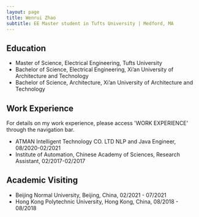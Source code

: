 ```yaml
---
layout: page
title: Wenrui Zhao
subtitle: EE Master student in Tufts University | Medford, MA
---
```


## Education

- Master of Science, Electrical Engineering, Tufts University
- Bachelor of Science, Electrical Engineering, Xi’an University of Architecture and Technology
- Bachelor of Science, Architecture, Xi’an University of Architecture and Technology

## Work Experience

For details on my work experience, please access 'WORK EXPERIENCE' through the navigation bar.

- ATMAN Intelligent Technology CO. LTD
  NLP and Java Engineer, 08/2020-02/2021
- Institute of Automation, Chinese Academy of Sciences, Research Assistant, 02/2017-02/2017

## Academic Visiting

- Beijing Normal University, Beijing, China, 02/2021 - 07/2021
- Hong Kong Polytechnic University, Hong Kong, China, 08/2018 - 08/2018






